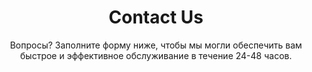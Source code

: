 ---
templateKey: 'contact-page'
title: Contact Us
subtitle: Вопросы? Заполните форму ниже, чтобы мы могли обеспечить вам быстрое и эффективное обслуживание в течение 24-48 часов.
meta_title: Contact Us | Gatsby Starter Business
locale: en-CA
meta_description: >-
  Cum sociis natoque penatibus et magnis dis parturient montes, nascetur
  ridiculus mus. Aenean eu leo quam. Pellentesque ornare sem lacinia quam
  venenatis vestibulum. Sed posuere consectetur est at lobortis. Cras mattis
  consectetur purus sit amet fermentum.
contacts:
  - email: sales@portauto.com
    description: >-
      Чтобы связаться с нами напрямую, Понедельник-Пятница 8.00am-5.30pm EST 
      222-222-222
---